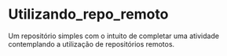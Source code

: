 # Utilizando_repo_remoto
Um repositório simples com o intuito de completar uma atividade contemplando a utilização de repositórios remotos.
